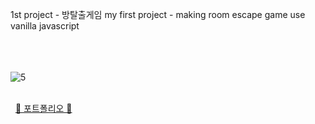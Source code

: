 

1st project - 방탈출게임
my first project - making room escape game use vanilla javascript
<br><br><br><br>

![5](https://github.com/cho1ok/project1_escape_game/assets/117049958/9be98075-4df5-447f-88a3-a9387d5c8361)
<br><br>

&nbsp;
<a href="https://github.com/cho1ok/PORTFOLIO">🔮 포트폴리오 🔮</a>
<br><br>
